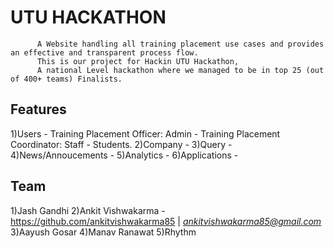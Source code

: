 # UTU HACKATHON
          A Website handling all training placement use cases and provides an effective and transparent process flow.
          This is our project for Hackin UTU Hackathon, 
          A national Level hackathon where we managed to be in top 25 (out of 400+ teams) Finalists.

## Features
 1)Users - Training Placement Officer: Admin
          - Training Placement Coordinator: Staff
          - Students.
 2)Company - 
 3)Query - 
 4)News/Annoucements - 
 5)Analytics - 
 6)Applications - 
  
## Team
 1)Jash Gandhi
 2)Ankit Vishwakarma - https://github.com/ankitvishwakarma85 | *ankitvishwakarma85@gmail.com*
 3)Aayush Gosar
 4)Manav Ranawat 
 5)Rhythm 
